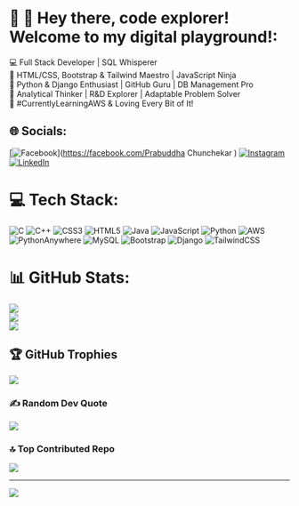 # 💫 👋 Hey there, code explorer! Welcome to my digital playground!:
💻 Full Stack Developer | SQL Whisperer  <br>🎨 HTML/CSS, Bootstrap & Tailwind Maestro | JavaScript Ninja  <br>🐍 Python & Django Enthusiast | GitHub Guru | DB Management Pro  <br>🧠 Analytical Thinker | R&D Explorer | Adaptable Problem Solver  <br>🚀 #CurrentlyLearningAWS & Loving Every Bit of It!<br>


## 🌐 Socials:
[![Facebook](https://img.shields.io/badge/Facebook-%231877F2.svg?logo=Facebook&logoColor=white)](https://facebook.com/Prabuddha Chunchekar ) [![Instagram](https://img.shields.io/badge/Instagram-%23E4405F.svg?logo=Instagram&logoColor=white)](https://instagram.com/prabuddhachunchekar) [![LinkedIn](https://img.shields.io/badge/LinkedIn-%230077B5.svg?logo=linkedin&logoColor=white)](https://linkedin.com/in/prabuddhachunchekar) 

# 💻 Tech Stack:
![C](https://img.shields.io/badge/c-%2300599C.svg?style=flat&logo=c&logoColor=white) ![C++](https://img.shields.io/badge/c++-%2300599C.svg?style=flat&logo=c%2B%2B&logoColor=white) ![CSS3](https://img.shields.io/badge/css3-%231572B6.svg?style=flat&logo=css3&logoColor=white) ![HTML5](https://img.shields.io/badge/html5-%23E34F26.svg?style=flat&logo=html5&logoColor=white) ![Java](https://img.shields.io/badge/java-%23ED8B00.svg?style=flat&logo=openjdk&logoColor=white) ![JavaScript](https://img.shields.io/badge/javascript-%23323330.svg?style=flat&logo=javascript&logoColor=%23F7DF1E) ![Python](https://img.shields.io/badge/python-3670A0?style=flat&logo=python&logoColor=ffdd54) ![AWS](https://img.shields.io/badge/AWS-%23FF9900.svg?style=flat&logo=amazon-aws&logoColor=white) ![PythonAnywhere](https://img.shields.io/badge/pythonanywhere-%232F9FD7.svg?style=flat&logo=pythonanywhere&logoColor=151515) ![MySQL](https://img.shields.io/badge/mysql-4479A1.svg?style=flat&logo=mysql&logoColor=white) ![Bootstrap](https://img.shields.io/badge/bootstrap-%238511FA.svg?style=flat&logo=bootstrap&logoColor=white) ![Django](https://img.shields.io/badge/django-%23092E20.svg?style=flat&logo=django&logoColor=white) ![TailwindCSS](https://img.shields.io/badge/tailwindcss-%2338B2AC.svg?style=flat&logo=tailwind-css&logoColor=white)
# 📊 GitHub Stats:
![](https://github-readme-stats.vercel.app/api?username=Prabuddha302005&theme=dark&hide_border=false&include_all_commits=true&count_private=true)<br/>
![](https://github-readme-streak-stats.herokuapp.com/?user=Prabuddha302005&theme=dark&hide_border=false)<br/>
![](https://github-readme-stats.vercel.app/api/top-langs/?username=Prabuddha302005&theme=dark&hide_border=false&include_all_commits=true&count_private=true&layout=compact)

## 🏆 GitHub Trophies
![](https://github-profile-trophy.vercel.app/?username=Prabuddha302005&theme=radical&no-frame=false&no-bg=true&margin-w=4)

### ✍️ Random Dev Quote
![](https://quotes-github-readme.vercel.app/api?type=horizontal&theme=radical)

### 🔝 Top Contributed Repo
![](https://github-contributor-stats.vercel.app/api?username=Prabuddha302005&limit=5&theme=dark&combine_all_yearly_contributions=true)

---
[![](https://visitcount.itsvg.in/api?id=Prabuddha302005&icon=0&color=0)](https://visitcount.itsvg.in)

<!-- Proudly created with GPRM ( https://gprm.itsvg.in ) -->
